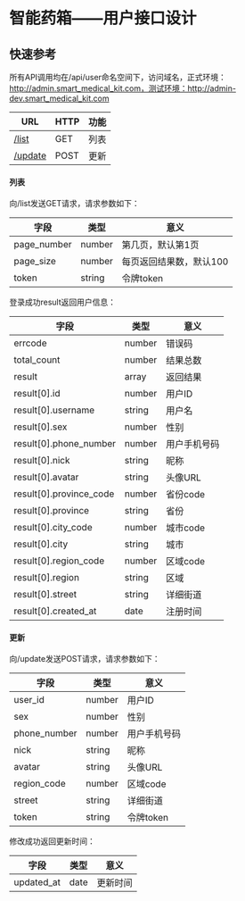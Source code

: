 智能药箱——用户接口设计
==========

快速参考
--------
所有API调用均在/api/user命名空间下，访问域名，正式环境：http://admin.smart_medical_kit.com，测试环境：http://admin-dev.smart_medical_kit.com

URL|HTTP|功能
---|----|----
[/list](#列表)|GET|列表
[/update](#更新)|POST|更新

#### 列表
向/list发送GET请求，请求参数如下：

字段|类型|意义
----|----|----
page_number|number|第几页，默认第1页
page_size|number|每页返回结果数，默认100
token|string|令牌token

登录成功result返回用户信息：

字段|类型|意义
----|----|----
errcode|number|错误码
total_count|number|结果总数
result|array|返回结果
result[0].id|number|用户ID
result[0].username|string|用户名
result[0].sex|number|性别
result[0].phone_number|number|用户手机号码
result[0].nick|string|昵称
result[0].avatar|string|头像URL
result[0].province_code|number|省份code
result[0].province|string|省份
result[0].city_code|number|城市code
result[0].city|string|城市
result[0].region_code|number|区域code
result[0].region|string|区域
result[0].street|string|详细街道
result[0].created_at|date|注册时间

#### 更新
向/update发送POST请求，请求参数如下：

字段|类型|意义
----|----|----
user_id|number|用户ID
sex|number|性别
phone_number|number|用户手机号码
nick|string|昵称
avatar|string|头像URL
region_code|number|区域code
street|string|详细街道
token|string|令牌token

修改成功返回更新时间：

字段|类型|意义
----|----|----
updated_at|date|更新时间
